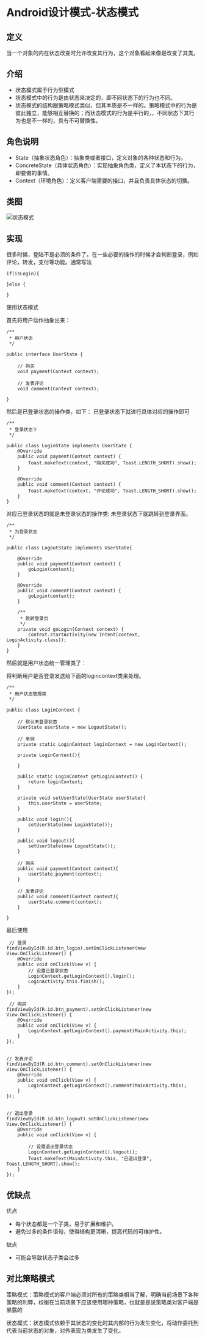 # Android设计模式-状态模式

## 定义
当一个对象的内在状态改变时允许改变其行为，这个对象看起来像是改变了其类。

## 介绍
* 状态模式属于行为型模式
* 状态模式中的行为是由状态来决定的，即不同状态下的行为也不同。
* 状态模式的结构跟策略模式类似，但其本质是不一样的。策略模式中的行为是彼此独立，能够相互替换的；而状态模式的行为是平行的，，不同状态下其行为也是不一样的，具有不可替换性。

## 角色说明

* State（抽象状态角色）：抽象类或者接口，定义对象的各种状态和行为。
* ConcreteState（具体状态角色）：实现抽象角色类，定义了本状态下的行为，即要做的事情。
* Context（环境角色）：定义客户端需要的接口，并且负责具体状态的切换。

## 类图

![状态模式](picture/state_pattern_uml_diagram.png)

## 实现

很多时候，登陆不是必须的条件了。在一些必要的操作的时候才会判断登录，例如评论，转发，支付等功能。通常写法

    if(isLogin){

    }else {

    }

使用状态模式

首先将用户动作抽象出来：

    /**
     * 用户状态
     */

    public interface UserState {

        // 购买
        void payment(Context context);

        // 发表评论
        void comment(Context context);

    }

然后是已登录状态的操作类，如下：
已登录状态下就进行具体对应的操作即可

    /**
     * 登录状态下
     */

    public class LoginState implements UserState {
        @Override
        public void payment(Context context) {
            Toast.makeText(context, "购买成功", Toast.LENGTH_SHORT).show();
        }

        @Override
        public void comment(Context context) {
            Toast.makeText(context, "评论成功", Toast.LENGTH_SHORT).show();
        }
    }

对应已登录状态的就是未登录状态的操作类:
未登录状态下就跳转到登录界面。

    /**
     * 为登录状态
     */

    public class LogoutState implements UserState{

        @Override
        public void payment(Context context) {
            goLogin(context);
        }

        @Override
        public void comment(Context context) {
            goLogin(context);
        }

        /**
         * 跳转登录页
         */
        private void goLogin(Context context) {
            context.startActivity(new Intent(context, LoginActivity.class));
        }
    }

然后就是用户状态统一管理类了：

将判断用户是否登录发送给下面的logincontext类来处理。

    /**
     * 用户状态管理类
     */

    public class LoginContext {

        // 默认未登录状态
        UserState userState = new LogoutState();

        // 单例
        private static LoginContext loginContext = new LoginContext();

        private LoginContext(){

        }

        public static LoginContext getLoginContext() {
            return loginContext;
        }

        private void setUserState(UserState userState){
            this.userState = userState;
        }
        
        public void login(){
            setUserState(new LoginState());
        }
        
        public void logout(){
            setUserState(new LogoutState());
        }

        // 购买
        public void payment(Context context){
            userState.payment(context);
        }

        // 发表评论
        public void comment(Context context){
            userState.comment(context);
        }

    }

最后使用

     // 登录
    findViewById(R.id.btn_login).setOnClickListener(new View.OnClickListener() {
        @Override
        public void onClick(View v) {
            // 设置已登录状态
            LoginContext.getLoginContext().login();
            LoginActivity.this.finish();
        }
    });

     // 购买
    findViewById(R.id.btn_payment).setOnClickListener(new View.OnClickListener() {
        @Override
        public void onClick(View v) {
            LoginContext.getLoginContext().payment(MainActivity.this);
        }
    });


    // 发表评论
    findViewById(R.id.btn_comment).setOnClickListener(new View.OnClickListener() {
        @Override
        public void onClick(View v) {
            LoginContext.getLoginContext().comment(MainActivity.this);
        }
    });


    // 退出登录
    findViewById(R.id.btn_logout).setOnClickListener(new View.OnClickListener() {
        @Override
        public void onClick(View v) {

            // 设置退出登录状态
            LoginContext.getLoginContext().logout();
            Toast.makeText(MainActivity.this, "已退出登录", Toast.LENGTH_SHORT).show();
        }
    });



## 优缺点

优点
* 每个状态都是一个子类，易于扩展和维护。
* 避免过多的条件语句，使得结构更清晰，提高代码的可维护性。

缺点
* 可能会导致状态子类会过多

## 对比策略模式

策略模式：策略模式的客户端必须对所有的策略类相当了解，明确当前场景下各种策略的利弊，权衡在当前场景下应该使用哪种策略，也就是是说策略类对客户端是暴露的

状态模式：状态模式依赖于其状态的变化时其内部的行为发生变化，将动作委托到代表当前状态的对象，对外表现为类发生了变化。